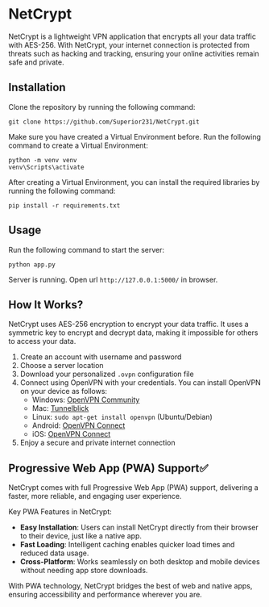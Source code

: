 # NetCrypt

NetCrypt is a lightweight VPN application that encrypts all your data traffic with AES-256. With NetCrypt, your internet connection is protected from threats such as hacking and tracking, ensuring your online activities remain safe and private.

## Installation

Clone the repository by running the following command:

```shell
git clone https://github.com/Superior231/NetCrypt.git
```

Make sure you have created a Virtual Environment before. Run the following command to create a Virtual Environment:

```shell
python -m venv venv
venv\Scripts\activate
```

After creating a Virtual Environment, you can install the required libraries by running the following command:

```shell
pip install -r requirements.txt
```

## Usage

Run the following command to start the server:

```shell
python app.py
```

Server is running. Open url `http://127.0.0.1:5000/` in browser.

## How It Works?

NetCrypt uses AES-256 encryption to encrypt your data traffic. It uses a symmetric key to encrypt and decrypt data, making it impossible for others to access your data.

1. Create an account with username and password
2. Choose a server location
3. Download your personalized `.ovpn` configuration file
4. Connect using OpenVPN with your credentials. You can install OpenVPN on your device as follows:
   - Windows: [OpenVPN Community](https://openvpn.net/community-downloads/)
   - Mac: [Tunnelblick](https://tunnelblick.net/)
   - Linux: `sudo apt-get install openvpn` (Ubuntu/Debian)
   - Android: [OpenVPN Connect](https://play.google.com/store/apps/details?id=net.openvpn.openvpn)
   - iOS: [OpenVPN Connect](https://apps.apple.com/us/app/openvpn-connect/id590379981)
5. Enjoy a secure and private internet connection

## Progressive Web App (PWA) Support✅

NetCrypt comes with full Progressive Web App (PWA) support, delivering a faster, more reliable, and engaging user experience.

Key PWA Features in NetCrypt:
- **Easy Installation**: Users can install NetCrypt directly from their browser to their device, just like a native app.
- **Fast Loading**: Intelligent caching enables quicker load times and reduced data usage.
- **Cross-Platform**: Works seamlessly on both desktop and mobile devices without needing app store downloads.

With PWA technology, NetCrypt bridges the best of web and native apps, ensuring accessibility and performance wherever you are.